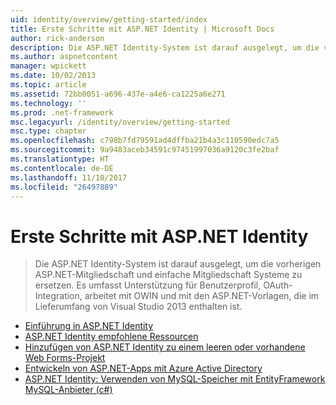 ```yaml
---
uid: identity/overview/getting-started/index
title: Erste Schritte mit ASP.NET Identity | Microsoft Docs
author: rick-anderson
description: Die ASP.NET Identity-System ist darauf ausgelegt, um die vorherigen ASP.NET-Mitgliedschaft und einfache Mitgliedschaft Systeme zu ersetzen. Es umfasst Unterstützung für Benutzerprofil, OAuth zahlreiche...
ms.author: aspnetcontent
manager: wpickett
ms.date: 10/02/2013
ms.topic: article
ms.assetid: 72bb0051-a696-437e-a4e6-ca1225a6e271
ms.technology: ''
ms.prod: .net-framework
msc.legacyurl: /identity/overview/getting-started
msc.type: chapter
ms.openlocfilehash: c798b7fd79591ad4dffba21b4a3c110590edc7a5
ms.sourcegitcommit: 9a9483aceb34591c97451997036a9120c3fe2baf
ms.translationtype: HT
ms.contentlocale: de-DE
ms.lasthandoff: 11/10/2017
ms.locfileid: "26497889"
---
```

<a name="getting-started-with-aspnet-identity"></a>Erste Schritte mit ASP.NET Identity
====================
> Die ASP.NET Identity-System ist darauf ausgelegt, um die vorherigen ASP.NET-Mitgliedschaft und einfache Mitgliedschaft Systeme zu ersetzen. Es umfasst Unterstützung für Benutzerprofil, OAuth-Integration, arbeitet mit OWIN und mit den ASP.NET-Vorlagen, die im Lieferumfang von Visual Studio 2013 enthalten ist.


- [Einführung in ASP.NET Identity](introduction-to-aspnet-identity.md)
- [ASP.NET Identity empfohlene Ressourcen](aspnet-identity-recommended-resources.md)
- [Hinzufügen von ASP.NET Identity zu einem leeren oder vorhandene Web Forms-Projekt](adding-aspnet-identity-to-an-empty-or-existing-web-forms-project.md)
- [Entwickeln von ASP.NET-Apps mit Azure Active Directory](developing-aspnet-apps-with-windows-azure-active-directory.md)
- [ASP.NET Identity: Verwenden von MySQL-Speicher mit EntityFramework MySQL-Anbieter (c#)](aspnet-identity-using-mysql-storage-with-an-entityframework-mysql-provider.md)
